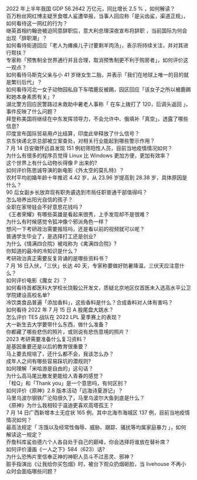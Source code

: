 2022 年上半年我国 GDP 56.2642 万亿元，同比增长 2.5 % ，如何解读？  
百万粉丝网红博主疑烹食噬人鲨遭举报，当事人回应称「是尖齿鲨，渠道正规」，如何看待这一网红的行为？  
继英首相约翰逊被迫同意辞职后，意大利总理深夜宣布将辞职 ，当前国际为何会出现「辞职潮」？  
如何看待街道回应「老人为瘫痪儿子讨要剩羊肉汤」，表示将持续关注，并对其进行帮扶？  
专家称「预售制全世界通行并且合理，取消预售制更不利于购房者」，如何评价这一观点？  
如何看待马斯克父亲与小 41 岁继女生二胎，并表示「我们在地球上唯一的目的就是繁衍后代」？  
如何看待河北一女子动物园私自下车喂鹿反被踢，园区回应「该女子之所以被鹿踢和她本身素质有关」?  
湖北警方回应民警路过未救助中暑老人事称「 在车上拨打了 120，后调头返回 」，事件反映了什么问题？  
拜登称美国将继续在中东发挥领导力，不会允许中、俄填补「真空」，透露了哪些信息?  
印度宣布国际贸易用卢比结算，印度此举释放了什么信号？  
京东快递北京总部被立案查处，对相关行业能起到哪些警示作用？  
7 月 14 日安徽怀远县发现 151 例初筛阳性人员，目前当地疫情情况如何？  
为什么有很多的程序员觉得 Linux 比 Windows 更加方便，更加有效率？  
这个世界上有什么动物长得像 P 出来的?  
如何评价陈思诚导演的新电影《外太空的莫扎特》？  
农村平均初婚年龄十年推迟 4.42 岁，从 23.96 岁提高到 28.38 岁，具体原因是什么？  
90 后女副乡长放弃现有职务遴选到市局任职普通干部值得吗？  
怎么培养出阳光自信的孩子？  
全职在家带娃会不好意思花钱吗？  
《王者荣耀》有哪些英雄是看起来很秀，上手发现却不是很难？  
为什么有时候感觉令狐冲像个邪派角色一样？  
想问一下考研政治需要报班吗，还是看以前的视频就可以呢？  
普通学生毕业了，是选择打工还是创业?  
为什么《情满四合院》被戏称为《禽满四合院》?  
你知道的最冷的冷知识是什么？  
考研政治真正需要反复背诵的是哪些资料书？  
7 月 16 日入伏，「三伏」长达 40 天，专家称要做好防暑降温，三伏天应注意什么？  
如何评价电影《魔女 2》？  
如何看待首都医科大学校长饶毅公开发文，质疑北京地区仅首医未入选高水平公卫学院建设高校名单?  
冷饮类食品普遍「添加香料」，这些香料是什么？合成香料对人体有害吗？  
如何看待 2022 年 7 月 15 日 A 股尾盘大跳水？  
怎么评价 TES 战队在 2022 LPL 夏季赛上的表现？  
大一新生去大学要带什么东西，做什么准备？  
你都藏了哪些悲伤的照片，或则说有悲伤意境的照片？  
2023 考研需要准备什么复习资料？  
是基因重要还是以后的教育很重要？  
马上要去规培了，还什么都不会，我该怎么办？  
成年人之间有哪些容易踩坑的潜规则?  
如何理解「米哈游是自由的」这句话？  
为什么高马尾比散发更能给人青春的感觉？  
「栓Q」和「Thank you」是一个意思吗，有何区别？  
如何评价《原神》2.8 版本活动「远海诗夏游记」？  
马里乌波尔钢铁厂沦陷很久了，马里乌波尔大鱼到底是什么？  
《原神》为什么我相较于温迪更喜欢高塔孤王？  
7 月 14 日广西新增本土无症状 165 例，其中北海市海城区 137 例，目前当地疫情情况如何？  
最高法规定「 冻饿以及经常性侮辱、威胁、跟踪、骚扰等均属家庭暴力 」，如何解读这一规定？  
乔詹科库鲨伯德六个人各自处于自己的巅峰，你会选择将谁放在替补席？  
如何评价漫画《一人之下》584（623）话?  
为什么恐怖片里信奉正神的神职人员斗不过恶灵、邪神？  
脏手指演出《让我给你买包烟》时，被台下观众扔烟砸脸，当 livehouse 不再小众时会面临哪些问题？  
